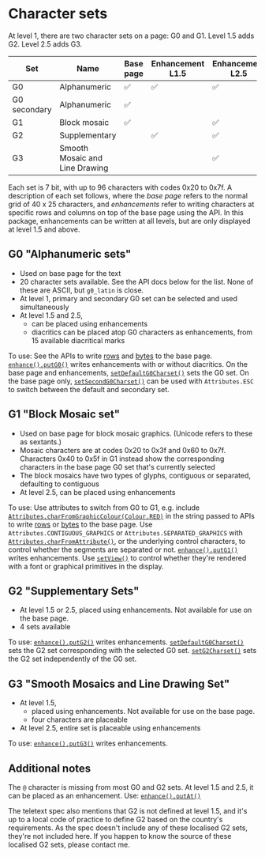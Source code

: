 # Character sets

At level 1, there are two character sets on a page: G0 and G1. Level 1.5 adds G2. Level 2.5 adds G3.

| Set          | Name                           | Base page | Enhancement L1.5 | Enhancement L2.5 |
| ------------ |--------------------------------|-----------|------------------|------------------|
| G0           | Alphanumeric                   | ✅        | ✅               | ✅               |
| G0 secondary | Alphanumeric                   | ✅        |                  |                  |
| G1           | Block mosaic                   | ✅        |                  | ✅               |
| G2           | Supplementary                  |           | ✅               | ✅               |
| G3           | Smooth Mosaic and Line Drawing |           |                  | ✅               |

Each set is 7 bit, with up to 96 characters with codes 0x20 to 0x7f.  A description of each set follows, where the _base page_ refers to the normal grid of 40 x 25 characters, and _enhancements_ refer to writing characters at specific rows and columns on top of the base page using the API. In this package, enhancements can be written at all levels, but are only displayed at level 1.5 and above.

## G0 "Alphanumeric sets"

- Used on base page for the text
- 20 character sets available. See the API docs below for the list.  None of these are ASCII, but `g0_latin` is close.
- At level 1, primary and secondary G0 set can be selected and used simultaneously
- At level 1.5 and 2.5,
  - can be placed using enhancements
  - diacritics can be placed atop G0 characters as enhancements, from 15 available diacritical marks

To use: See the APIs to write [rows](/teletext-screen-api#write-rows-to-the-base-page) and [bytes](/teletext-screen-api#write-bytes-to-the-base-page) to the base page. [`enhance().putG0()`](/teletext-screen-api#putg0-char-diacriticcode) writes enhancements with or without diacritics. On the base page and enhancements, [`setDefaultG0Charset()`](/teletext-screen-api#setdefaultg0charset-charset-withupdate) sets the G0 set. On the base page only, [`setSecondG0Charset()`](/teletext-screen-api#setsecondg0charset-charset-withupdate) can be used with `Attributes.ESC` to switch between the default and secondary set.

## G1 "Block Mosaic set"

- Used on base page for block mosaic graphics. (Unicode refers to these as sextants.)
- Mosaic characters are at codes 0x20 to 0x3f and 0x60 to 0x7f. Characters 0x40 to 0x5f in G1 instead show the corresponding characters in the base page G0 set that's currently selected
- The block mosaics have two types of glyphs, contiguous or separated, defaulting to contiguous
- At level 2.5, can be placed using enhancements

To use: Use attributes to switch from G0 to G1, e.g. include [`Attributes.charFromGraphicColour(Colour.RED)`](/teletext-attributes#attributes-charfromgraphiccolour-colour) in the string passed to APIs to write [rows](/teletext-screen-api#write-rows-to-the-base-page) or [bytes](/teletext-screen-api#write-bytes-to-the-base-page) to the base page. Use `Attributes.CONTIGUOUS_GRAPHICS` or `Attributes.SEPARATED_GRAPHICS` with [`Attributes.charFromAttribute()`](/teletext-attributes#attributes-charfromattribute-attribute), or the underlying control characters, to control whether the segments are separated or not. [`enhance().putG1()`](/teletext-screen-api#putg1-char) writes enhancements. Use [`setView()`](/teletext-screen-api#setview-view) to control whether they're rendered with a font or graphical primitives in the display.

## G2 "Supplementary Sets"

- At level 1.5 or 2.5, placed using enhancements. Not available for use on the base page.
- 4 sets available

To use: [`enhance().putG2()`](/teletext-screen-api#putg2-char) writes enhancements. [`setDefaultG0Charset()`](/teletext-screen-api#setdefaultg0charset-charset-withupdate) sets the G2 set corresponding with the selected G0 set. [`setG2Charset()`](/teletext-screen-api#setg2charset-charset-withupdate) sets the G2 set independently of the G0 set.

## G3 "Smooth Mosaics and Line Drawing Set"

- At level 1.5,
  - placed using enhancements. Not available for use on the base page.
  - four characters are placeable
- At level 2.5, entire set is placeable using enhancements

To use: [`enhance().putG3()`](/teletext-screen-api#putg3-char) writes enhancements.

## Additional notes

The `@` character is missing from most G0 and G2 sets. At level 1.5 and 2.5, it can be placed as an enhancement. Use: [`enhance().putAt()`](/teletext-screen-api#putat)

The teletext spec also mentions that G2 is not defined at level 1.5, and it's up to a local code of practice to define G2 based on the country's requirements. As the spec doesn't include any of these localised G2 sets, they're not included here. If you happen to know the source of these localised G2 sets, please contact me.
